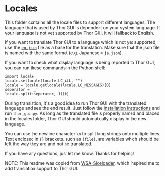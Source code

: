 # Locales
This folder contains all the locale files to support different languages. The language that is used by Thor GUI is dependent on your system language. If your language is not yet supported by Thor GUI, it will fallback to English.

If you want to translate Thor GUI to a language which is not yet supported, use the [`en.json`](https://github.com/ethical-haquer/Thor_GUI/blob/main/locales/en.json) file as a base for the translation.
Make sure that the json file is named with the same format (e.g. Japanese = `ja.json`).

If you want to check what display language is being reported to Thor GUI, you can run these commands in the Python shell:

```
import locale
locale.setlocale(locale.LC_ALL, "")
locale = locale.getlocale(locale.LC_MESSAGES)[0]
seperator = '_'
locale.split(seperator, 1)[0]
```

During translation, it's a good idea to run Thor GUI with the translated language and see the end result. Just follow the [installation instructions](https://github.com/ethical-haquer/Thor_GUI?tab=readme-ov-file#installation) and run `thor_gui.py`. As long as the translated file is properly named and placed in the locales folder, Thor GUI should automatically display in the new language.

You can use the newline character `\n` to split long strings onto multiple lines. Text enclosed in `{}` brackets, such as `{file}`, are variables which should be left the way they are and not be translated.

If you have any questions, just let me know. Thanks for helping!

NOTE: This readme was copied from [WSA-Sideloader](https://github.com/infinitepower18/WSA-Sideloader/blob/main/locales/README.md), which inspired me to add translation support to Thor GUI.
